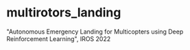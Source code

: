 # multirotors_landing
"Autonomous Emergency Landing for Multicopters using Deep Reinforcement Learning", IROS 2022
